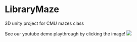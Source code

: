 # LibraryMaze
3D unity project for CMU mazes class

See our youtube demo playthrough by clicking the image! [![](https://github.com/hankxu1212/LibraryMaze/assets/53340720/fddb0a78-98d8-4564-8af7-675691eeb2cd)](https://www.youtube.com/watch?v=gx9TJ8FuFRo&t=2s)
